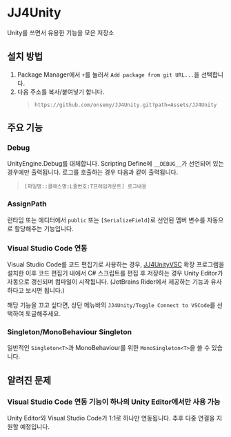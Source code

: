# JJ4Unity

Unity를 쓰면서 유용한 기능을 모은 저장소

## 설치 방법

1. Package Manager에서 `+`를 눌러서 `Add package from git URL...`을 선택합니다.
2. 다음 주소를 복사/붙여넣기 합니다.
    > `https://github.com/onsemy/JJ4Unity.git?path=Assets/JJ4Unity`

## 주요 기능

### Debug

UnityEngine.Debug를 대체합니다. Scripting Define에 `__DEBUG__`가 선언되어 있는 경우에만 출력됩니다. 로그를 호출하는 경우 다음과 같이 출력됩니다.

> `[파일명::클래스명:L줄번호:T프레임카운트] 로그내용`

### AssignPath

런타임 또는 에디터에서 `public` 또는 `[SerializeField]`로 선언된 멤버 변수를 자동으로 할당해주는 기능입니다.

### Visual Studio Code 연동

Visual Studio Code를 코드 편집기로 사용하는 경우, [JJ4UnityVSC](https://github.com/onsemy/JJ4UnityVSC) 확장 프로그램을 설치한 이후 코드 편집기 내에서 C# 스크립트를 편집 후 저장하는 경우 Unity Editor가 자동으로 갱신되며 컴파일이 시작됩니다. (JetBrains Rider에서 제공하는 기능과 유사하다고 보시면 됩니다.)

해당 기능을 끄고 싶다면, 상단 메뉴바의 `JJ4Unity/Toggle Connect to VSCode`를 선택하여 토글해주세요.

### Singleton/MonoBehaviour Singleton

일반적인 `Singleton<T>`과 MonoBehaviour를 위한 `MonoSingleton<T>`을 쓸 수 있습니다.

## 알려진 문제

### Visual Studio Code 연동 기능이 하나의 Unity Editor에서만 사용 가능

Unity Editor와 Visual Studio Code가 1:1로 하나만 연동됩니다. 추후 다중 연결을 지원할 예정입니다.
